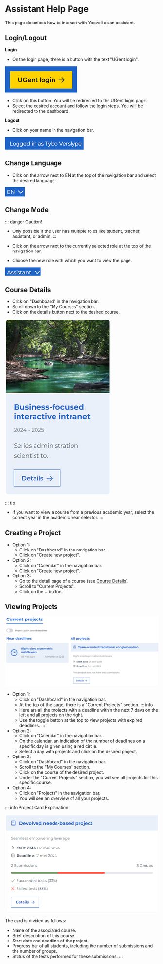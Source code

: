 # Assistant Help Page

This page describes how to interact with Ypovoli as an assistant.

## Login/Logout

**Login**

- On the login page, there is a button with the text "UGent login".

![login button](../assets/login-button.png)
- Click on this button. You will be redirected to the UGent login page.
- Select the desired account and follow the login steps. You will be redirected to the dashboard.

**Logout**

- Click on your name in the navigation bar.

![logout button](../assets/en/logout-button.png)

## Change Language

- Click on the arrow next to EN at the top of the navigation bar and select the desired language.

![language choice button](../assets/en/lang-change.png)

## Change Mode

::: danger Caution!
- Only possible if the user has multiple roles like student, teacher, assistant, or admin.
:::

- Click on the arrow next to the currently selected role at the top of the navigation bar.
- Choose the new role with which you want to view the page.

![mode choice button](../assets/assistant/en/modus-change.png)

## Course Details
- Click on "Dashboard" in the navigation bar.
- Scroll down to the "My Courses" section.
- Click on the details button next to the desired course.

![course card](../assets/course-card.png)

::: tip
- If you want to view a course from a previous academic year, select the correct year in the academic year selector.
:::

## Creating a Project

- Option 1:
    - Click on "Dashboard" in the navigation bar.
    - Click on "Create new project".
- Option 2:
    - Click on "Calendar" in the navigation bar.
    - Click on "Create new project".
- Option 3:
    - Go to the detail page of a course (see [Course Details](#course-details)).
    - Scroll to "Current Projects".
    - Click on the + button.

## Viewing Projects

![projects list](../assets/en/project-list.png)

- Option 1:
  - Click on "Dashboard" in the navigation bar.
  - At the top of the page, there is a "Current Projects" section.
  ::: info
  - Here are all the projects with a deadline within the next 7 days on the left and all projects on the right.
  - Use the toggle button at the top to view projects with expired deadlines.
  :::
- Option 2:
  - Click on "Calendar" in the navigation bar.
  - On the calendar, an indication of the number of deadlines on a specific day is given using a red circle.
  - Select a day with projects and click on the desired project.
- Option 3:
  - Click on "Dashboard" in the navigation bar.
  - Scroll to the "My Courses" section.
  - Click on the course of the desired project.
  - Under the "Current Projects" section, you will see all projects for this specific course.
- Option 4:
  - Click on "Projects" in the navigation bar.
  - You will see an overview of all your projects.

::: info Project Card Explanation
<!-- TODO maybe add a photo and indicate with numbers -->
![project card](../assets/en/project-card.png)

The card is divided as follows:
- Name of the associated course.
- Brief description of this course.
- Start date and deadline of the project.
- Progress bar of all students, including the number of submissions and the number of groups.
- Status of the tests performed for these submissions.
:::
